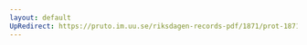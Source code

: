 ```yaml
---
layout: default
UpRedirect: https://pruto.im.uu.se/riksdagen-records-pdf/1871/prot-1871--ak--313/prot-1871--ak--313_003.pdf
---
```

